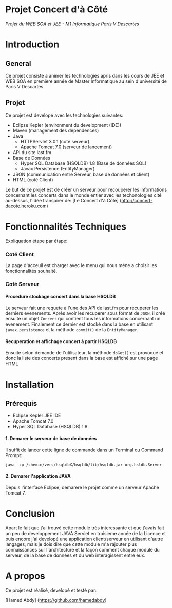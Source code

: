 Projet Concert d'à Côté
=============================
*Projet du WEB SOA et JEE - M1 Informatique Paris V Descartes*


# Introduction

## General

Ce projet consiste a animer les technologies apris dans les cours de JEE et WEB SOA en première année de Master Informatique au sein d'université de Paris V Descartes.

## Projet

Ce projet est developé avec les technologies suivantes:

* Eclipse Kepler (environment du development (IDE))
* Maven (management des dependences)
* Java
  * HTTPServlet 3.0.1 (coté serveur)
  * Apache Tomcat 7.0 (serveur de lancement)
* API du site last.fm
* Base de Données
  * Hyper SQL Database (HSQLDB) 1.8 (Base de données SQL)
  * Javax Persistence (EntityManager)
* JSON (communication entre Serveur, base de données et client)
* HTML (coté Client)

Le but de ce projet est de créer un serveur pour recouperer les informations concernant les concerts dans le monde entier avec les techonologies cité au-dessus, l'idée transpirer de: [Le Concert d'à Côté] (http://concert-dacote.heroku.com)

# Fonctionnalités Techniques

Expliquation étape par étape:
### Coté Client

La page d'acceuil est charger avec le menu qui nous méne a choisir les fonctionnalités souhaité.

### Coté Serveur

#### Procedure stockage concert dans la base HSQLDB

Le serveur fait une requete à l'une des API de last.fm pour recuperer les derniers evenements.
Après avoir les recuperer sous format de `JSON`, il créé ensuite un objet `Concert` qui contient tous les informations concernant un evenement. Finalement ce dernier est stocké dans la base en utilisant `javax.persistence` et la méthode `commit()` de la `EntityManager`.

#### Recuperation et affichage concert à partir HSQLDB
Ensuite selon demande de l'utilisateur, la méthode `doGet()` est provoqué et donc la liste des concerts present dans la base est affiché sur une page HTML


# Installation

## Prérequis

* Eclipse Kepler JEE IDE
* Apache Tomcat 7.0
* Hyper SQL Database (HSQLDB) 1.8

#### 1. Demarer le serveur de base de données
Il suffit de lancer cette ligne de commande dans un Terminal ou Command Prompt:

`java -cp /chemin/vers/hsqldbX/hsqldb/lib/hsqldb.jar org.hsldb.Server`

#### 2. Demarer l'application JAVA

Depuis l'interface Eclipse, demarere le projet comme un serveur Apache Tomcat 7.


# Conclusion

Apart le fait que j'ai trouvé cette module très interessante et que j'avais fait un peu de developpement JAVA Servlet en troisieme année de la Licence et puis encore j'ai developé une application client/serveur en utilisant d'autre langages, mais je dois dire que cette module m'a rajouter plus connaissances sur l'architecture et la façon comment chaque module du serveur, de la base de données et du web interagissent entre eux.

# A propos

Ce projet est réalisé, developé et testé par:

[Hamed Abdy] (https://github.com/hamedabdy)

